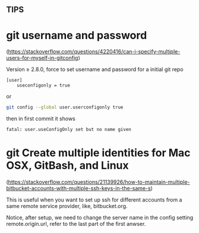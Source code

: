TIPS
----

# git username and password
(https://stackoverflow.com/questions/4220416/can-i-specify-multiple-users-for-myself-in-gitconfig)

Version ≥ 2.8.0, force to set username and password for a initial git repo
```
[user]
    useconfigonly = true
```
or
```sh
git config --global user.userconfigonly true
```

then in first commit it shows
```
fatal: user.useConfigOnly set but no name given
```

# git Create multiple identities for Mac OSX, GitBash, and Linux
(https://stackoverflow.com/questions/21139926/how-to-maintain-multiple-bitbucket-accounts-with-multiple-ssh-keys-in-the-same-s)

This is useful when you want to set up ssh for different accounts from a same remote service provider, like, bitbucket.org.

Notice, after setup, we need to change the server name in the config setting remote.origin.url, refer to the last part of the first anwser.
